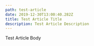 ```yaml
---
path: test-article
date: 2019-12-30T13:00:40.282Z
title: Test Article Title
description: Test Article Description
---
```

Test Article Body
